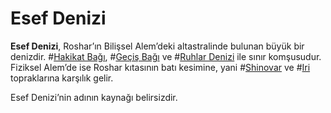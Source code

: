 # Esef Denizi

**Esef Denizi**, Roshar’ın Bilişsel Alem’deki altastralinde bulunan büyük bir denizdir. #[Hakikat Bağı](locations/nexus-of-truth), #[Geçiş Bağı](locations/nexus-of-transition) ve #[Ruhlar Denizi](locations/sea-of-souls) ile sınır komşusudur. Fiziksel Alem’de ise Roshar kıtasının batı kesimine, yani #[Shinovar](locations/shinovar) ve #[Iri](locations/iri) topraklarına karşılık gelir.  

Esef Denizi’nin adının kaynağı belirsizdir.
